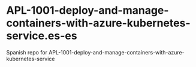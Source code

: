 # APL-1001-deploy-and-manage-containers-with-azure-kubernetes-service.es-es
Spanish repo for APL-1001-deploy-and-manage-containers-with-azure-kubernetes-service
